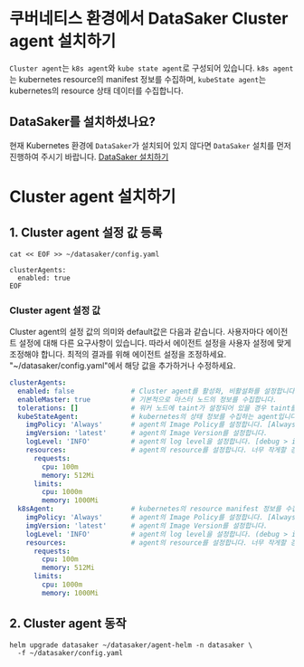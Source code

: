 # 쿠버네티스 환경에서 DataSaker Cluster agent 설치하기
`Cluster agent`는 `k8s agent`와 `kube state agent`로 구성되어 있습니다. `k8s agent`는 kubernetes resource의 manifest 정보를 수집하며, `kubeState agent`는 kubernetes의 resource 상태 데이터를 수집합니다.

## DataSaker를 설치하셨나요?
현재 Kubernetes 환경에 `DataSaker`가 설치되어 있지 않다면 `DataSaker` 설치를 먼저 진행하여 주시기 바랍니다. [DataSaker 설치하기](../../README.md)

# Cluster agent 설치하기
## 1. Cluster agent 설정 값 등록
```shell
cat << EOF >> ~/datasaker/config.yaml

clusterAgents:
  enabled: true
EOF
```

### Cluster agent 설정 값
Cluster agent의 설정 값의 의미와 default값은 다음과 같습니다. 사용자마다 에이전트 설정에 대해 다른 요구사항이 있습니다. 따라서 에이전트 설정을 사용자 설정에 맞게 조정해야 합니다. 최적의 결과를 위해 에이전트 설정을 조정하세요.
"~/datasaker/config.yaml"에서 해당 값을 추가하거나 수정하세요.
```yaml
clusterAgents:
  enabled: false              # Cluster agent를 활성화, 비활설화를 설정합니다.
  enableMaster: true          # 기본적으로 마스터 노드의 정보를 수집합니다.
  tolerations: []             # 워커 노드에 taint가 설정되어 있을 경우 taint를 추가합니다.
  kubeStateAgent:             # kubernetes의 상태 정보를 수집하는 agent입니다.
    imgPolicy: 'Always'       # agent의 Image Policy를 설정합니다. [Always, IfNotPresent, Never]
    imgVersion: 'latest'      # agent의 Image Version를 설정합니다.
    logLevel: 'INFO'          # agent의 log level을 설정합니다. [debug > info > warn > error > panic > fatal]
    resources:                # agent의 resource를 설정합니다. 너무 작게할 경우 정상동작을 못할 수 있습니다.
      requests:
        cpu: 100m
        memory: 512Mi
      limits:
        cpu: 1000m
        memory: 1000Mi
  k8sAgent:                   # kubernetes의 resource manifest 정보를 수집하는 agent입니다.
    imgPolicy: 'Always'       # agent의 Image Policy를 설정합니다. [Always, IfNotPresent, Never]
    imgVersion: 'latest'      # agent의 Image Version를 설정합니다.
    logLevel: 'INFO'          # agent의 log level을 설정합니다. (debug > info > warn > error > panic > fatal)
    resources:                # agent의 resource를 설정합니다. 너무 작게할 경우 정상동작을 못할 수 있습니다.
      requests:
        cpu: 100m
        memory: 512Mi
      limits:
        cpu: 1000m
        memory: 1000Mi
```

## 2. Cluster agent 동작
```shell
helm upgrade datasaker ~/datasaker/agent-helm -n datasaker \
  -f ~/datasaker/config.yaml
```

